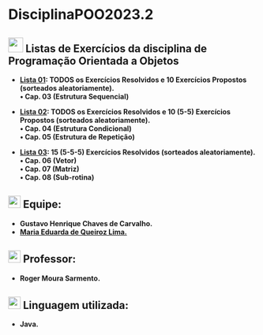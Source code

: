 # DisciplinaPOO2023.2

## <img src="https://media.giphy.com/media/gjrOAylhpZm3dLnO5J/giphy.gif" width="30"><b> Listas de Exercícios da disciplina de Programação Orientada a Objetos

- [Lista 01](https://github.com/GustavoHenrique07/DisciplinaPOO2023.2/tree/main/Lista01): TODOS os Exercícios Resolvidos e 10 Exercícios Propostos (sorteados aleatoriamente). <br>
 • Cap. 03 (Estrutura Sequencial)

- [Lista 02](https://github.com/GustavoHenrique07/DisciplinaPOO2023.2/tree/main/Lista02): TODOS os Exercícios Resolvidos  e 10 (5-5) Exercícios Propostos (sorteados aleatoriamente).<br>
   • Cap. 04 (Estrutura Condicional) <br>
   • Cap. 05 (Estrutura de Repetição) <br>

- [Lista 03](https://github.com/GustavoHenrique07/DisciplinaPOO2023.2/tree/main/Lista03): 15 (5-5-5) Exercícios Resolvidos (sorteados aleatoriamente).<br>
   • Cap. 06 (Vetor) <br>
   • Cap. 07 (Matriz) <br>
   • Cap. 08 (Sub-rotina)<br>

##  <img src="https://media.giphy.com/media/iY8CRBdQXODJSCERIr/giphy.gif" width="25"><b> Equipe:
- Gustavo Henrique Chaves de Carvalho.
- [Maria Eduarda de Queiroz Lima.](https://github.com/MEduardaQueiroz/MEduardaQueiroz)

##  <img src="https://media.giphy.com/media/iY8CRBdQXODJSCERIr/giphy.gif" width="25"><b> Professor:
- Roger Moura Sarmento.

##  <img src="https://media.giphy.com/media/iY8CRBdQXODJSCERIr/giphy.gif" width="25"><b> Linguagem utilizada:
- Java.
